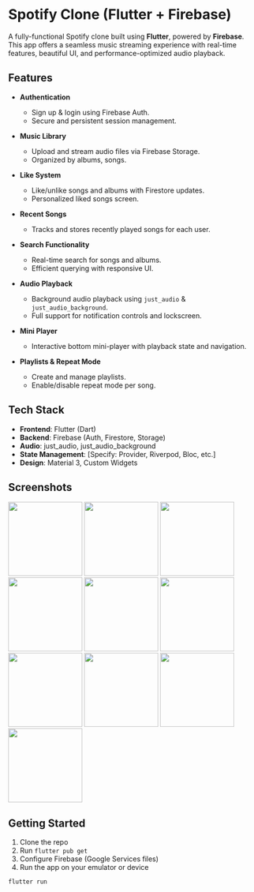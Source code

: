
# Spotify Clone (Flutter + Firebase)

A fully-functional Spotify clone built using **Flutter**, powered by **Firebase**.  
This app offers a seamless music streaming experience with real-time features, beautiful UI, and performance-optimized audio playback.

## Features

- **Authentication**
  - Sign up & login using Firebase Auth.
  - Secure and persistent session management.

- **Music Library**
  - Upload and stream audio files via Firebase Storage.
  - Organized by albums, songs.

- **Like System**
  - Like/unlike songs and albums with Firestore updates.
  - Personalized liked songs screen.

- **Recent Songs**
  - Tracks and stores recently played songs for each user.

- **Search Functionality**
  - Real-time search for songs and albums.
  - Efficient querying with responsive UI.

- **Audio Playback**
  - Background audio playback using `just_audio` & `just_audio_background`.
  - Full support for notification controls and lockscreen.

- **Mini Player**
  - Interactive bottom mini-player with playback state and navigation.

- **Playlists & Repeat Mode**
  - Create and manage playlists.
  - Enable/disable repeat mode per song.

## Tech Stack

- **Frontend**: Flutter (Dart)
- **Backend**: Firebase (Auth, Firestore, Storage)
- **Audio**: just_audio, just_audio_background
- **State Management**: [Specify: Provider, Riverpod, Bloc, etc.]
- **Design**: Material 3, Custom Widgets

## Screenshots
<img src="https://github.com/user-attachments/assets/d135c53c-337b-4075-af67-cd76baf85444" width="150"/>
<img src="https://github.com/user-attachments/assets/fc01cf8f-3420-423f-98e6-ed44ae0ad61b" width="150"/>
<img src="https://github.com/user-attachments/assets/16e165b2-3dba-4278-98f4-b16adf94e60e" width="150"/>
<img src="https://github.com/user-attachments/assets/4b64f237-7da4-4a8d-a832-c1c73431a817" width="150"/>
<img src="https://github.com/user-attachments/assets/7681d136-740b-43fa-904c-a1970a15384b" width="150"/>
<img src="https://github.com/user-attachments/assets/3ca4728c-f748-4487-b455-71fa101a1b57" width="150"/>
<img src="https://github.com/user-attachments/assets/a7d47017-625c-423d-a3eb-fc832c173341" width="150"/>
<img src="https://github.com/user-attachments/assets/05ecf929-9ddb-48e2-b612-4664b9b5ad58" width="150"/>
<img src="https://github.com/user-attachments/assets/1fcf104f-0aa9-480b-ae58-103e2269abd5" width="150"/>
<img src="https://github.com/user-attachments/assets/97a89f73-a364-4ed8-b7b5-a5f7f51b3f5f" width="150"/>

## Getting Started

1. Clone the repo
2. Run `flutter pub get`
3. Configure Firebase (Google Services files)
4. Run the app on your emulator or device

```bash
flutter run


